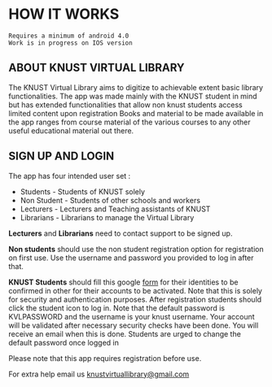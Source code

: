 #            HOW IT WORKS
    Requires a minimum of android 4.0 
    Work is in progress on IOS version

##    ABOUT KNUST VIRTUAL LIBRARY
The KNUST Virtual Library aims to digitize to achievable extent basic library functionalities.
The app was made mainly with the KNUST student in mind but has extended functionalities that allow non knust 
students access limited content upon registration
Books and material to be made available in the app ranges from course material of the various courses to any 
other useful educational material out there.

##    SIGN UP AND LOGIN
The app has four intended user set : 
+    Students    -   Students of KNUST solely
+ Non Student    -   Students of other schools and workers
+   Lecturers    -   Lecturers and Teaching assistants of KNUST
+  Librarians    -   Librarians to manage the Virtual Library

**Lecturers** and **Librarians** need to contact support to be signed up.

**Non students** should use the non student registration option for registration on first use. Use the username and
password you provided to log in after that.

**KNUST Students** should fill this google [form](https://goo.gl/forms/pOHsbVzcBpcR32HA2) for their identities to be confirmed in other for their accounts to be activated.
Note that this is solely for security and authentication purposes.
After registration students should click the student icon to log in. 
Note that the default password is KVLPASSWORD and the username is your knust username.
Your account will be validated after necessary security checks have been done. You will receive an email when
this is done.
Students are urged to change the default password once logged in



Please note that this app requires registration before use.

For extra help email us knustvirtuallibrary@gmail.com 

